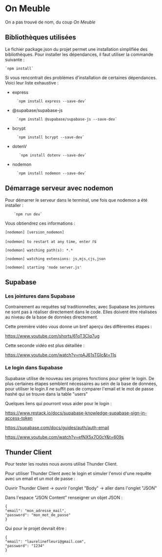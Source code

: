 # On Meuble

On a pas trouvé de nom, du coup *On Meuble*

## Bibliothèques utilisées

Le fichier package.json du projet permet une installation simplifiée des bibliothèques.
Pour installer les dépendances, il faut utiliser la commande suivante :

    `npm install`

Si vous rencontrait des problèmes d'installation de certaines dépendances. Voici leur liste exhaustive :

- express

        `npm install express --save-dev`

- @supabase/supabase-js

        `npm install @supabase/supabase-js --save-dev`
    
- bcrypt

        `npm install bcrypt --save-dev`

- dotenV

         `npm install dotenv --save-dev`

- nodemon

        `npm install nodemon --save-dev`


## Démarrage serveur avec nodemon

Pour démarrer le serveur dans le terminal, une fois que nodemon a été installer :

        `npm run dev`

Vous obtiendrez ces informations :

`[nodemon] [version_nodemon]`

`[nodemon] to restart at any time, enter `rs` `

` [nodemon] watching path(s): *.* `

`[nodemon] watching extensions: js,mjs,cjs,json `

`[nodemon] starting 'node server.js' `

## Supabase

### Les jointures dans Supabase

Contrairement au requêtes sql traditionnelles, avec Supabase les jointures ne sont pas à réaliser directement dans le code. Elles doivent être réalisées au niveau de la base de données directement.

Cette première vidéo vous donne un bref aperçu des différentes étapes :

https://www.youtube.com/shorts/61oT3Clq7ug

Cette seconde vidéo est plus détaillée :

https://www.youtube.com/watch?v=roAJ61sTGIc&t=11s


### Le login dans Supabase

Supabase utilise de nouveau ses propres fonctions pour gérer le login. De plus certaines étapes semblent nécessaires au sein de la base de données, pour utiliser le login.Il ne suffit pas de comparer l'email et le mot de passe hashé qui se trouve dans la table "users"

Quelques liens qui pourront vous aider pour le login :

https://www.restack.io/docs/supabase-knowledge-supabase-sign-in-access-token

https://supabase.com/docs/guides/auth/auth-email

https://www.youtube.com/watch?v=efNX5x7O0cY&t=609s


## Thunder Client

Pour tester les routes nous avons utilisé Thunder Client.

Pour utiliser Thunder Client avec le login et simuler l'envoi d'une requête avec un email et un mot de passe :

Ouvrir Thunder Client -> ouvrir l'onglet "Body" -> aller dans l'onglet "JSON"

Dans l'espace "JSON Content" renseigner un objet JSON :

    {
    "email": "mon_adresse_mail",
    "password": "mon_mot_de_passe"
    }

Qui pour le projet devrait être :

    {
    "email": "laurelinefleuri@gmail.com",
    "password": "1234"
    }